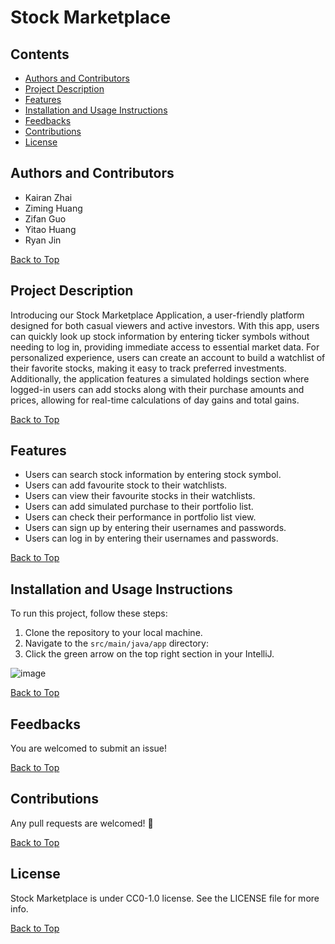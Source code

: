 # Stock Marketplace

## Contents
- [Authors and Contributors](#authors-and-contributors)
- [Project Description](#project-description)
- [Features](#features)
- [Installation and Usage Instructions](#installation-and-usage-instructions)
- [Feedbacks](#feedbacks)
- [Contributions](#contributions)
- [License](#license)

## Authors and Contributors
- Kairan Zhai
- Ziming Huang
- Zifan Guo
- Yitao Huang
- Ryan Jin

[Back to Top](#contents)

## Project Description
Introducing our Stock Marketplace Application, a user-friendly platform designed for both casual viewers and active investors. With this app, users can quickly look up stock information by entering ticker symbols without needing to log in, providing immediate access to essential market data. For personalized experience, users can create an account to build a watchlist of their favorite stocks, making it easy to track preferred investments. Additionally, the application features a simulated holdings section where logged-in users can add stocks along with their purchase amounts and prices, allowing for real-time calculations of day gains and total gains.

[Back to Top](#contents)

## Features
- Users can search stock information by entering stock symbol.
- Users can add favourite stock to their watchlists.
- Users can view their favourite stocks in their watchlists.
- Users can add simulated purchase to their portfolio list.
- Users can check their performance in portfolio list view.
- Users can sign up by entering their usernames and passwords.
- Users can log in by entering their usernames and passwords.

[Back to Top](#contents)

## Installation and Usage Instructions
To run this project, follow these steps:

1. Clone the repository to your local machine.
2. Navigate to the `src/main/java/app` directory:
3. Click the green arrow on the top right section in your IntelliJ.<br>

![image](https://github.com/user-attachments/assets/a31de5dc-624e-4e24-938c-1cc258b78c23)


[Back to Top](#contents)

## Feedbacks
You are welcomed to submit an issue!

[Back to Top](#contents)

## Contributions
Any pull requests are welcomed! 💖

[Back to Top](#contents)

## License
Stock Marketplace is under CC0-1.0 license. See the LICENSE file for more info.

[Back to Top](#contents)
